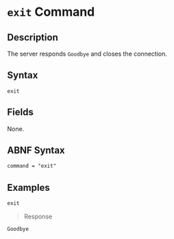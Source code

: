 # `exit` Command

## Description

The server responds `Goodbye` and closes the connection.

## Syntax

```ls
exit
```

## Fields

None.

## ABNF Syntax

```txt
command = "exit"
```

## Examples

```txt
exit
```

> Response

```txt
Goodbye
```
